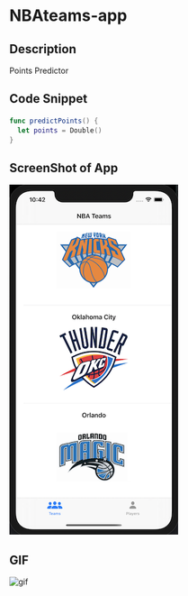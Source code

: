 # NBAteams-app

## Description

Points Predictor

## Code Snippet

```swift
func predictPoints() {
  let points = Double()
}
```

## ScreenShot of App

![teamsTable1](Assets/teamsTable1.png)


## GIF

![gif](Assets/nba-app.gif)
